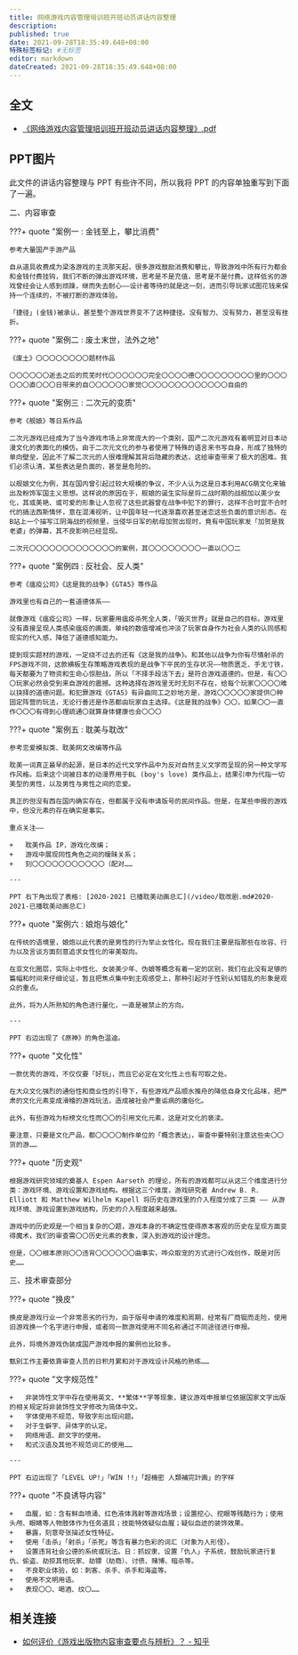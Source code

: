 ```yaml
---
title: 网络游戏内容管理培训班开班动员讲话内容整理
description:
published: true
date: 2021-09-28T18:35:49.648+08:00
特殊标签标记: #无标签
editor: markdown
dateCreated: 2021-09-28T18:35:49.648+08:00
---
```


## 全文

+   [《网络游戏内容管理培训班开班动员讲话内容整理》.pdf](https://ggame.gledos.science/src/research/2021网络游戏管理讲话内容.pdf)

## PPT图片

此文件的讲话内容整理与 PPT 有些许不同，所以我将 PPT 的内容单独重写到下面了一遍。

二、内容审查

???+ quote "案例一 : 金钱至上，攀比消费"

    参考大量国产手游产品

    自从道具收费成为梁洛游戏的主流那天起，很多游戏鼓励消费和攀比，导致游戏中所有行为都会和金钱付费挂钩，我们不断的弹出游戏环境，思考是不是充值，思考是不是付费。这样低劣的游戏曾经会让人感到烦躁，继而失去耐心——设计者等待的就是这一刻，进而引导玩家试图花钱来保持一个连续的，不被打断的游戏体验。

    「捷径」(金钱)被承认，甚至整个游戏世界变不了这种捷径。没有智力、没有努力，甚至没有挫折。

???+ quote "案例二 : 废土末世，法外之地"

    《废土》〇〇〇〇〇〇〇〇题材作品

    〇〇〇〇〇〇逝去之后的荒芜时代〇〇〇〇〇〇完全〇〇〇〇德〇〇〇〇〇〇〇〇〇里的〇〇〇〇〇〇直〇〇〇日带来的自〇〇〇〇〇〇家觉〇〇〇〇〇〇〇〇〇〇〇〇〇自由的

???+ quote "案例三 : 二次元的变质"

    参考《舰娘》等日系作品
    
    二次元游戏已经成为了当今游戏市场上非常庞大的一个类别，国产二次元游戏有着明显对日本动漫文化的表面化的模仿。由于二次元文化的参与者使用了特殊的语言来书写自身，形成了独特的单向壁垒，因此不了解二次元的人很难理解其背后隐藏的表达，这给审查带来了极大的困难。我们必须认清，某些表达是负面的，甚至是危险的。
    
    以舰娘文化为例，其在国内曾引起过较大规模的争议，不少人认为这是日本利用ACG萌文化来输出及粉饰军国主义思想。这样说的原因在于，舰娘的诞生实际是将二战时期的战舰加以美少女化，其或美艳、或可爱的形象让人忽视了这些武器曾在战争中犯下的罪行，这样不合时宜不合时代的搞法西斯情怀，意在混淆视听，让中国年轻一代逐渐喜欢甚至迷恋这些负面的意识形态。在B站上一个描写江阴海战的视频里，当侵华日军的航母加贺出现时，竟有中国玩家发「加贺是我老婆」的弹幕，其不良影响已经显现。
    
    二次元〇〇〇〇〇〇〇〇〇〇〇〇〇的案例，其〇〇〇〇〇〇〇〇一直以〇〇二

???+ quote "案例四 : 反社会、反人类"

    参考《瘟疫公司》《这是我的战争》《GTA5》等作品

    游戏里也有自己的一套道德体系——

    就像游戏《瘟疫公司》一样，玩家要用瘟疫杀死全人类，「毁灭世界」就是自己的目标。游戏里没有直接呈现人类感染瘟疫的画面，单纯的数值增减也冲淡了玩家自身作为社会人类的认同感和现实的代入感，降低了道德感知能力。

    提到现实题材的游戏，一定绕不过去的还有《这是我的战争》。和其他以战争为你有尽情射杀的FPS游戏不同，这款横板生存策略游戏表现的是战争下平民的生存状况——物质匮乏、手无寸铁，每天都要为了物资和生命心惊胆战，所以「不择手段活下去」是符合游戏道德的。但是，有〇〇〇玩家必然会受到来自游戏的震撼。这种选择在游戏里无时无刻不存在，给每个玩家〇〇〇〇难以抉择的道德问题。和犯罪游戏《GTA5》有异曲同工之妙地方是，游戏〇〇〇〇〇家提供〇种固定阵营的玩法，无论行善还是作恶都由玩家自主选择。《这是我的战争》〇〇，如果〇〇一直作〇〇〇有得到心理疏通〇就算身体健康也会〇〇〇

???+ quote "案例五 : 耽美与耽改"

    参考恋爱模拟类、耽美网文改编等作品
    
    耽美一词真正最早的起源，是日本的近代文学作品中为反对自然主义文学而呈现的另一种文学写作风格。后来这个词被日本的动漫界用于BL (boy's love) 类作品上，结果引申为代指一切美型的男性，以及男性与男性之间的恋爱。

    真正的但没有西在国内确实存在，但都属于没有申请版号的民间作品。但是，在某些申报的游戏中，但没元素的存在确实是事实。
    
    重点关注——
    
    +   耽美作品 IP，游戏化改编；
    +   游戏中展现同性角色之间的暧昧关系；
    +   刻〇〇〇〇〇〇〇〇〇〇〇（配对……

    ---

    PPT 右下角出现了表格: [2020-2021 已播耽美动画总汇](/video/耽改剧.md#2020-2021-已播耽美动画总汇)

???+ quote "案例六 : 娘炮与娘化"

    在传统的语境里，娘炮以此代表的是男性的行为举止女性化。现在我们主要是指那些在妆容、行为以及言谈方面刻意追求女性化的审美取向。

    在亚文化圈层，实际上中性化、女装美少年、伪娘等概念有着一定的区别，我们在此没有足够的篇幅和时间来仔细论证，暂且把焦点集中到主观感受上，那种引起对于性别认知错乱的形象是观众的重点。

    此外，将为人所熟知的角色进行量化，一直是被禁止的方向。

    ---

    PPT 右边出现了《原神》的角色温迪。

???+ quote "文化性"

    一款优秀的游戏，不仅仅要「好玩」，而且它必定在文化性上也有可取之处。

    在大众文化强烈的通俗性和商业性的引导下，有些游戏产品顺水推舟的降低自身文化品味，把严肃的文化元素变成滑稽的游戏玩法，造成被社会严重诟病的庸俗化。

    此外，有些游戏为标榜文化性而〇〇的引用文化元素，这是对文化的亵渎。

    要注意，只要是文化产品，都〇〇〇〇制作单位的「概念表达」，审查中要特别注意这些夹〇〇货的游……

???+ quote "历史观"

    根据游戏研究领域的奠基人 Espen Aarseth 的理论，所有的游戏都可以从这三个维度进行分类：游戏环境、游戏设置和游戏结构。根据这三个维度，游戏研究者 Andrew B. R. Elliott 和 Matthew Wilhelm Kapell 将历史在游戏里的介入程度分成了三类 —— 从游戏环境、游戏设置到游戏结构，历史的介入程度越来越强。

    游戏中的历史观是一个相当复杂的〇题，游戏本身的不确定性使得原本客观的历史在呈现方面变得魔术，我们的审查需〇〇历史元素的表象，深入到游戏的设计理念。

    但是，〇〇根本原则〇〇违背〇〇〇〇〇〇曲事实，哗众取宠的方式进行〇戏创作，既是对历史……

三、技术审查部分

???+ quote "换皮"

    换皮是游戏行业一个非常恶劣的行为，由于版号申请的难度和周期，经常有厂商铤而走险，使用旧游戏换一个名字进行申报，或者同一款游戏使用不同名称通过不同途径进行申报。

    此外，将境外游戏伪装成国产游戏申报的案例也比较多。

    甄别工作主要依靠审查人员的日积月累和对于游戏设计风格的熟练……

???+ quote "文字规范性"

    +   非装饰性文字中存在使用英文、**繁体**字等现象，建议游戏申报单位依据国家文字出版的相关规定将非装饰性文字修改为简体中文。
    +   字体使用不规范，导致字形出现问题。
    +   对于生僻字、异体字的认定。
    +   网络用语、颜文字的使用。
    +   和式汉语及其他不规范词汇的使用……

    ---

    PPT 右边出现了「LEVEL UP!」「WIN !!」「超機密 人類補完計画」的字样

???+ quote "不良诱导内容"

    +   血腥，如：含有鲜血喷涌、红色液体溅射等游戏场景；设置挖心、挖眼等残酷行为；使用头颅、眼睛等人物肢体作为任务道具；技能特效疑似血腥；疑似血迹的装饰效果。
    +   暴露，刻意夸张描述女性特征。
    +   使用「击杀」「射杀」「杀死」等含有暴力色彩的词汇（对象为人形怪）。
    +   设置违背社会公德的系统或玩法。日：抓奴隶、设置「仇人」子系统，鼓励玩家进行复仇、偷盗、劫掠其他玩家、劫镖（劫商）、讨债、赌博、暗杀等。
    +   不良职业体验，如：刺客、杀手、杀手和海盗等。
    +   使用不文明用语。
    +   表现〇〇、喝酒、纹〇……

## 相关连接

+   [如何评价《游戏出版物内容审查要点与辨析》？ - 知乎](https://web.archive.org/web/20210928102115/https://www.zhihu.com/question/489543121)
